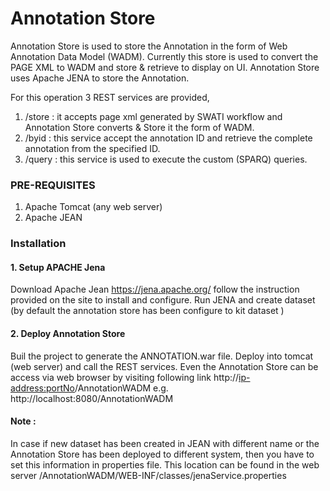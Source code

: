 # Annotation Store
Annotation Store is used to store the Annotation in the form of Web Annotation Data Model (WADM).
Currently this store is used to convert the PAGE XML to WADM and store & retrieve to display on UI.
Annotation Store uses Apache JENA to store the Annotation.

For this operation 3 REST services are provided,
1. /store : it accepts page xml generated by SWATI workflow and Annotation Store converts & Store it the form of WADM.
2. /byid  : this service accept the annotation ID and retrieve the complete annotation from the specified ID.
3. /query : this service is used to execute the custom (SPARQ) queries.

### PRE-REQUISITES
1. Apache Tomcat (any web server)
2. Apache JEAN

### Installation
#### 1. Setup APACHE Jena
Download Apache Jean https://jena.apache.org/ follow the instruction provided on the site to install and configure.
Run JENA and create dataset (by default the annotation store has been configure to kit  dataset )
#### 2. Deploy Annotation Store
Buil the project to generate the ANNOTATION.war file. Deploy into tomcat (web server) and call the REST services.
Even the Annotation Store can be access via web browser by visiting following link http://<ip-address:portNo>/AnnotationWADM
e.g. http://localhost:8080/AnnotationWADM

#### Note :
In case if new dataset has been created in JEAN with different name or the Annotation Store has been deployed to different system, 
then you have to set this information in properties file. This location can be found in the web server /AnnotationWADM/WEB-INF/classes/jenaService.properties
